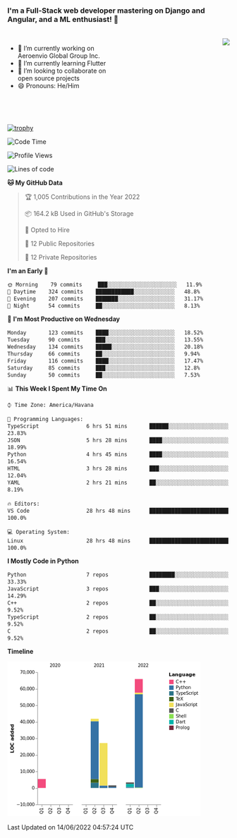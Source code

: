 ### I'm a Full-Stack web developer mastering on Django and Angular, and a ML enthusiast!  👋

<br/>

<img align="right" height="250"  src="https://media1.giphy.com/media/qgQUggAC3Pfv687qPC/giphy.gif?cid=ecf05e470ttfxgsj072btembitu1zn4ti3t3cdyg4jo5b3by&rid=giphy.gif&ct=g" />

 <div style="width:50%">
    <ul>
      <li>🔭 I’m currently working on Aeroenvio Global Group Inc.</li>
      <li>🌱 I’m currently learning Flutter</li>
      <li>👯 I’m looking to collaborate on open source projects</li>
      <li>😄 Pronouns: He/Him</li>
<!--       <li>⚡ Fun fact: I started my first professional project for a company as web dev without knowing any JS </li> -->
    </ul>
  </div>
  
<br/><br/><br/>

[![trophy](https://github-profile-trophy.vercel.app/?username=dfg-98&row=3&column=3&theme=monokai)](https://github.com/ryo-ma/github-profile-trophy)


<!--START_SECTION:waka-->
![Code Time](http://img.shields.io/badge/Code%20Time-164%20hrs%2011%20mins-blue)

![Profile Views](http://img.shields.io/badge/Profile%20Views-23-blue)

![Lines of code](https://img.shields.io/badge/From%20Hello%20World%20I%27ve%20Written-145%20Thousand%20lines%20of%20code-blue)

**🐱 My GitHub Data** 

> 🏆 1,005 Contributions in the Year 2022
 > 
> 📦 164.2 kB Used in GitHub's Storage 
 > 
> 💼 Opted to Hire
 > 
> 📜 12 Public Repositories 
 > 
> 🔑 12 Private Repositories  
 > 
**I'm an Early 🐤** 

```text
🌞 Morning    79 commits     ███░░░░░░░░░░░░░░░░░░░░░░   11.9% 
🌆 Daytime    324 commits    ████████████░░░░░░░░░░░░░   48.8% 
🌃 Evening    207 commits    ███████░░░░░░░░░░░░░░░░░░   31.17% 
🌙 Night      54 commits     ██░░░░░░░░░░░░░░░░░░░░░░░   8.13%

```
📅 **I'm Most Productive on Wednesday** 

```text
Monday       123 commits    ████░░░░░░░░░░░░░░░░░░░░░   18.52% 
Tuesday      90 commits     ███░░░░░░░░░░░░░░░░░░░░░░   13.55% 
Wednesday    134 commits    █████░░░░░░░░░░░░░░░░░░░░   20.18% 
Thursday     66 commits     ██░░░░░░░░░░░░░░░░░░░░░░░   9.94% 
Friday       116 commits    ████░░░░░░░░░░░░░░░░░░░░░   17.47% 
Saturday     85 commits     ███░░░░░░░░░░░░░░░░░░░░░░   12.8% 
Sunday       50 commits     ██░░░░░░░░░░░░░░░░░░░░░░░   7.53%

```


📊 **This Week I Spent My Time On** 

```text
⌚︎ Time Zone: America/Havana

💬 Programming Languages: 
TypeScript               6 hrs 51 mins       ██████░░░░░░░░░░░░░░░░░░░   23.83% 
JSON                     5 hrs 28 mins       ████░░░░░░░░░░░░░░░░░░░░░   18.99% 
Python                   4 hrs 45 mins       ████░░░░░░░░░░░░░░░░░░░░░   16.54% 
HTML                     3 hrs 28 mins       ███░░░░░░░░░░░░░░░░░░░░░░   12.04% 
YAML                     2 hrs 21 mins       ██░░░░░░░░░░░░░░░░░░░░░░░   8.19%

🔥 Editors: 
VS Code                  28 hrs 48 mins      █████████████████████████   100.0%

💻 Operating System: 
Linux                    28 hrs 48 mins      █████████████████████████   100.0%

```

**I Mostly Code in Python** 

```text
Python                   7 repos             ████████░░░░░░░░░░░░░░░░░   33.33% 
JavaScript               3 repos             ███░░░░░░░░░░░░░░░░░░░░░░   14.29% 
C++                      2 repos             ██░░░░░░░░░░░░░░░░░░░░░░░   9.52% 
TypeScript               2 repos             ██░░░░░░░░░░░░░░░░░░░░░░░   9.52% 
C                        2 repos             ██░░░░░░░░░░░░░░░░░░░░░░░   9.52%

```


**Timeline**

![Chart not found](https://raw.githubusercontent.com/dfg-98/dfg-98/main/charts/bar_graph.png) 


 Last Updated on 14/06/2022 04:57:24 UTC
<!--END_SECTION:waka-->
